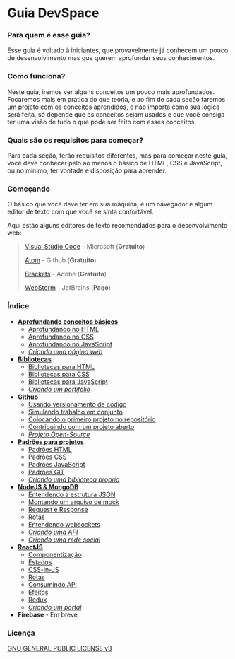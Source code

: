 <!-- 
    Copyright (C) 2019 Marcos Paulo Vaz de Oliveira

    This program is free software: you can redistribute it and/or modify
    it under the terms of the GNU General Public License as published by
    the Free Software Foundation, either version 3 of the License, or
    (at your option) any later version.

    This program is distributed in the hope that it will be useful,
    but WITHOUT ANY WARRANTY; without even the implied warranty of
    MERCHANTABILITY or FITNESS FOR A PARTICULAR PURPOSE.  See the
    GNU General Public License for more details.

    You should have received a copy of the GNU General Public License
    along with this program.  If not, see [http://www.gnu.org/licenses/].
-->

# Guia DevSpace

### Para quem é esse guia?
Esse guia é voltado à iniciantes, que provavelmente já conhecem um pouco de desenvolvimento mas que querem aprofundar seus conhecimentos.

### Como funciona?
Neste guia, iremos ver alguns conceitos um pouco mais aprofundados. Focaremos mais em prática do que teoria, e ao fim de cada seção faremos um projeto com os conceitos aprendidos, e não importa como sua lógica será feita, só depende que os conceitos sejam usados e que você consiga ter uma visão de tudo o que pode ser feito com esses conceitos.

### Quais são os requisitos para começar?
Para cada seção, terão requisitos diferentes, mas para começar neste guia, você deve conhecer pelo ao menos o básico de HTML, CSS e JavaScript, ou no mínimo, ter vontade e disposição para aprender.

### Começando
O básico que você deve ter em sua máquina, é um navegador e algum editor de texto com que você se sinta confortável.


Aqui estão alguns editores de texto recomendados para o desenvolvimento web:

> [Visual Studio Code](https://code.visualstudio.com/) - Microsoft (**Gratuito**)
>
> [Atom](https://atom.io/) - Github (**Gratuito**)
>
> [Brackets](http://brackets.io/) - Adobe (**Gratuito**)
>
> [WebStorm](https://www.jetbrains.com/webstorm/) - JetBrains (**Pago**)

### Índice
+ [**Aprofundando conceitos básicos**](./docs/Aprofundando/Aprofundando.md)
    + [Aprofundando no HTML](./docs/Aprofundando/Aprofundando_no_html.md)
    + [Aprofundando no CSS](./docs/Aprofundando/Aprofundando_no_css.md)
    + [Aprofundando no JavaScript]()
    + [*Criando uma página web*]()
+ [**Bibliotecas**]()
    + [Bibliotecas para HTML]()
    + [Bibliotecas para CSS]()
    + [Bibliotecas para JavaScript]()
    + [*Criando um portifólio*]()
+ [**Github**]()
    + [Usando versionamento de código]()
    + [Simulando trabalho em conjunto]()
    + [Colocando o primeiro projeto no repositório]()
    + [Contribuindo com um projeto aberto]()
    + [*Projeto Open-Source*]()
+ [**Padrões para projetos**]()
    + [Padrões HTML]()
    + [Padrões CSS]()
    + [Padrões JavaScript]()
    + [Padrões GIT]()
    + [*Criando uma biblioteca própria*]()
+ [**NodeJS & MongoDB**]()
    + [Entendendo a estrutura JSON]()
    + [Montando um arquivo de mock]()
    + [Request e Response]()
    + [Rotas]()
    + [Entendendo websockets]()
    + [*Criando uma API*]()
    + [*Criando uma rede social*]()
+ [**ReactJS**]()
    + [Componentização]()
    + [Estados]()
    + [CSS-in-JS]()
    + [Rotas]()
    + [Consumindo API]()
    + [Efeitos]()
    + [Redux]()
    + [*Criando um portal*]()
+ **Firebase** - Em breve

### Licença
[GNU GENERAL PUBLIC LICENSE v3](./LICENSE.md)